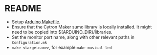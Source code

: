 # README

- Setup [Arduino Makefile](https://github.com/sudar/Arduino-Makefile).
- Ensure that the Cytron Maker sumo library is locally installed. It might need to be copied into ${ARDUINO_DIR}/libraries.
- Set the monitor port name, along with other relevant paths in `Configuration.mk`
- `make <targetname>`, for example `make musical-led`

